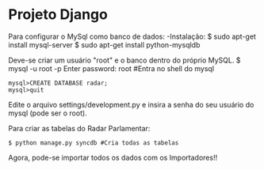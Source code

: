 Projeto Django
====================

Para configurar o MySql como banco de dados:
-Instalação:
    $ sudo apt-get install mysql-server
    $ sudo apt-get install python-mysqldb

Deve-se criar um usuário "root" e o banco dentro do próprio MySQL. 
	$ mysql -u root -p 
	Enter password: root
	#Entra no shell do mysql
	
	mysql>CREATE DATABASE radar;
	mysql>quit

Edite o arquivo settings/development.py e insira a senha do seu usuário do mysql (pode ser o root).
	
Para criar as tabelas do Radar Parlamentar:

    $ python manage.py syncdb #Cria todas as tabelas
	
Agora, pode-se importar todos os dados com os Importadores!!

